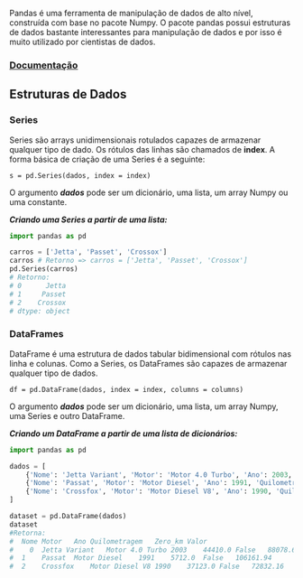 Pandas é uma ferramenta de manipulação de dados de alto nível, construída com base no pacote Numpy. O pacote pandas possui estruturas de dados bastante interessantes para manipulação de dados e por isso é muito utilizado por cientistas de dados.

### [Documentação](https://pandas.pydata.org/pandas-docs/version/0.25/)

## **Estruturas de Dados**

### **Series**

Series são arrays unidimensionais rotulados capazes de armazenar qualquer tipo de dado. Os rótulos das linhas são chamados de ****index****. A forma básica de criação de uma Series é a seguinte:

`s = pd.Series(dados, index = index)`

O argumento ***dados*** pode ser um dicionário, uma lista, um array Numpy ou uma constante.

***Criando uma Series a partir de uma lista:***

```python
import pandas as pd

carros = ['Jetta', 'Passet', 'Crossox']
carros # Retorno => carros = ['Jetta', 'Passet', 'Crossox']
pd.Series(carros)
# Retorno:
# 0      Jetta
# 1     Passet
# 2    Crossox
# dtype: object
```

### **DataFrames**

DataFrame é uma estrutura de dados tabular bidimensional com rótulos nas linha e colunas. Como a Series, os DataFrames são capazes de armazenar qualquer tipo de dados.

`df = pd.DataFrame(dados, index = index, columns = columns)`

O argumento ***dados*** pode ser um dicionário, uma lista, um array Numpy, uma Series e outro DataFrame.

***Criando um DataFrame a partir de uma lista de dicionários:***

```python
import pandas as pd

dados = [
    {'Nome': 'Jetta Variant', 'Motor': 'Motor 4.0 Turbo', 'Ano': 2003, 'Quilometragem': 44410.0, 'Zero_km': False, 'Valor': 88078.64},
    {'Nome': 'Passat', 'Motor': 'Motor Diesel', 'Ano': 1991, 'Quilometragem': 5712.0, 'Zero_km': False, 'Valor': 106161.94},
    {'Nome': 'Crossfox', 'Motor': 'Motor Diesel V8', 'Ano': 1990, 'Quilometragem': 37123.0, 'Zero_km': False, 'Valor': 72832.16}
]

dataset = pd.DataFrame(dados)
dataset
#Retorna:
#  Nome	Motor	Ano	Quilometragem	Zero_km	Valor
#	 0	Jetta Variant	Motor 4.0 Turbo	2003	44410.0	False	88078.64
#  1	Passat	Motor Diesel	1991	5712.0	False	106161.94
#  2	Crossfox	Motor Diesel V8	1990	37123.0	False	72832.16
```